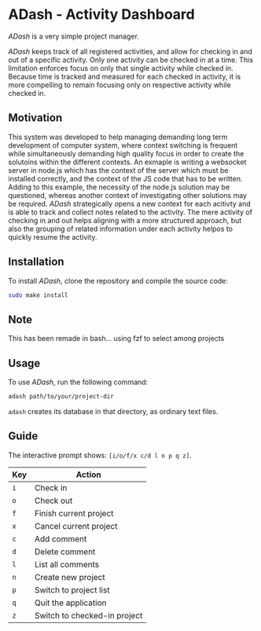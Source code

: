 # ADash - Activity Dashboard

_ADash_ is a very simple project manager.

_ADash_ keeps track of all registered activities, and allow for checking in and out of a specific activity. Only one activity can be checked in at a time. This limitation enforces focus on only that single activity while checked in. Because time is tracked and measured for each checked in activity, it is more compelling to remain focusing only on respective activity while checked in.

## Motivation

This system was developed to help managing demanding long term development of computer system, where context switching is frequent while simultaneously demanding high quality focus in order to create the solutoins within the different contexts. An exmaple is writing a websocket server in node.js which has the context of the server which must be installed correctly, and the context of the JS code that has to be written. Adding to this example, the necessity of the node.js solution may be questioned, whereas another context of investigating other solutions may be required. _ADash_ strategically opens a new context for each acitivty and is able to track and collect notes related to the activity. The mere activity of checking in and out helps aligning with a more structured approach, but also the grouping of related information under each activity helpos to quickly resume the activity.

## Installation

To install _ADash_, clone the repository and compile the source code:

```bash
sudo make install
```

## Note

This has been remade in bash... using fzf to select among projects

## Usage

To use _ADash_, run the following command:

```bash
adash path/to/your/project-dir
```

`adash` creates its database in that directory, as ordinary text files.

## Guide

The interactive prompt shows: `[i/o/f/x c/d l n p q z]`.

| Key | Action                       |
| --- | ---------------------------- |
| `i` | Check in                     |
| `o` | Check out                    |
| `f` | Finish current project       |
| `x` | Cancel current project       |
| `c` | Add comment                  |
| `d` | Delete comment               |
| `l` | List all comments            |
| `n` | Create new project           |
| `p` | Switch to project list       |
| `q` | Quit the application         |
| `z` | Switch to checked-in project |
